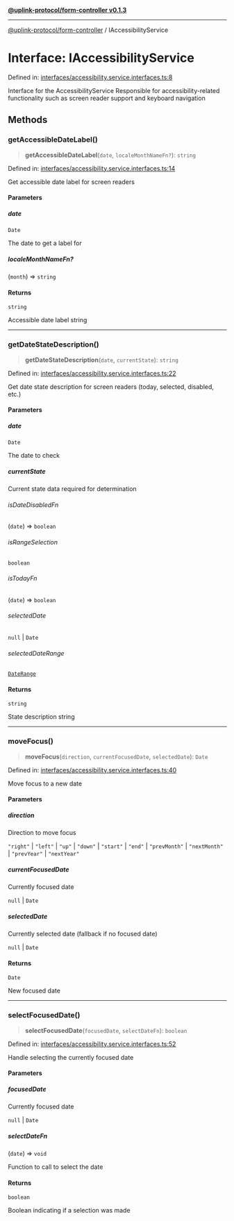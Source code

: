 [**@uplink-protocol/form-controller v0.1.3**](../README.md)

***

[@uplink-protocol/form-controller](../globals.md) / IAccessibilityService

# Interface: IAccessibilityService

Defined in: [interfaces/accessibility.service.interfaces.ts:8](https://github.com/jmkcoder/uplink-protocol-calendar/blob/b7ce0ea27c5f5fc885d8d11198b3335a1464aa83/src/interfaces/accessibility.service.interfaces.ts#L8)

Interface for the AccessibilityService
Responsible for accessibility-related functionality such as screen reader support
and keyboard navigation

## Methods

### getAccessibleDateLabel()

> **getAccessibleDateLabel**(`date`, `localeMonthNameFn?`): `string`

Defined in: [interfaces/accessibility.service.interfaces.ts:14](https://github.com/jmkcoder/uplink-protocol-calendar/blob/b7ce0ea27c5f5fc885d8d11198b3335a1464aa83/src/interfaces/accessibility.service.interfaces.ts#L14)

Get accessible date label for screen readers

#### Parameters

##### date

`Date`

The date to get a label for

##### localeMonthNameFn?

(`month`) => `string`

#### Returns

`string`

Accessible date label string

***

### getDateStateDescription()

> **getDateStateDescription**(`date`, `currentState`): `string`

Defined in: [interfaces/accessibility.service.interfaces.ts:22](https://github.com/jmkcoder/uplink-protocol-calendar/blob/b7ce0ea27c5f5fc885d8d11198b3335a1464aa83/src/interfaces/accessibility.service.interfaces.ts#L22)

Get date state description for screen readers (today, selected, disabled, etc.)

#### Parameters

##### date

`Date`

The date to check

##### currentState

Current state data required for determination

###### isDateDisabledFn

(`date`) => `boolean`

###### isRangeSelection

`boolean`

###### isTodayFn

(`date`) => `boolean`

###### selectedDate

`null` \| `Date`

###### selectedDateRange

[`DateRange`](DateRange.md)

#### Returns

`string`

State description string

***

### moveFocus()

> **moveFocus**(`direction`, `currentFocusedDate`, `selectedDate`): `Date`

Defined in: [interfaces/accessibility.service.interfaces.ts:40](https://github.com/jmkcoder/uplink-protocol-calendar/blob/b7ce0ea27c5f5fc885d8d11198b3335a1464aa83/src/interfaces/accessibility.service.interfaces.ts#L40)

Move focus to a new date

#### Parameters

##### direction

Direction to move focus

`"right"` | `"left"` | `"up"` | `"down"` | `"start"` | `"end"` | `"prevMonth"` | `"nextMonth"` | `"prevYear"` | `"nextYear"`

##### currentFocusedDate

Currently focused date

`null` | `Date`

##### selectedDate

Currently selected date (fallback if no focused date)

`null` | `Date`

#### Returns

`Date`

New focused date

***

### selectFocusedDate()

> **selectFocusedDate**(`focusedDate`, `selectDateFn`): `boolean`

Defined in: [interfaces/accessibility.service.interfaces.ts:52](https://github.com/jmkcoder/uplink-protocol-calendar/blob/b7ce0ea27c5f5fc885d8d11198b3335a1464aa83/src/interfaces/accessibility.service.interfaces.ts#L52)

Handle selecting the currently focused date

#### Parameters

##### focusedDate

Currently focused date

`null` | `Date`

##### selectDateFn

(`date`) => `void`

Function to call to select the date

#### Returns

`boolean`

Boolean indicating if a selection was made
